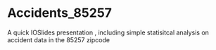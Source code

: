 # Accidents_85257
A quick IOSlides presentation , including simple statisitcal analysis on accident data in the 85257 zipcode
